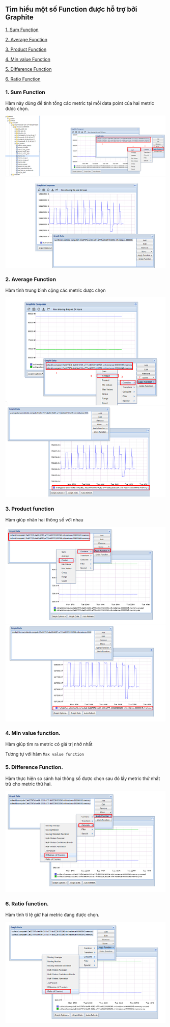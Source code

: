 ## Tìm hiểu một số Function được hỗ trợ bởi Graphite

[1. Sum Function](#sum)

[2. Average Function](#average)

[3. Product Function](#product)

[4. Min value Function](#min)

[5. Difference Function](#diff)

[6. Ratio Function](#ratio)


<a name="sum"></a>

### 1. Sum Function

Hàm này dùng để tính tổng các metric tại mỗi data point của hai metric được chọn.

<img src="../../img/7.png">

<img src="../../img/8.png">

### 2. Average Function

Hàm tính trung bình cộng các metric được chọn

<img src="../../img/9.png">

<img src="../../img/10.png">

### 3. Product function

Hàm giúp nhân hai thông số với nhau

<img src="../../img/11.png">

<img src="../../img/12.png">

### 4. Min value function.

Hàm giúp tìm ra metric có giá trị nhở nhất

Tương tự với hàm `Max value function`

### 5.  Difference Function.

Hàm thực hiện so sánh hai thông số được chọn sau đó lấy metric thứ nhất trừ cho metric thứ hai. 

<img src="../../img/13.png">

### 6. Ratio function.

Hàm tính tỉ lệ giữ hai metric đang được chọn.

<img src="../../img/14.png">

